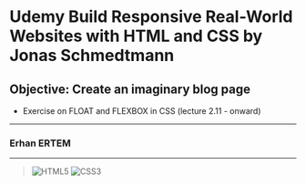 # Udemy Build Responsive Real-World Websites with HTML and CSS by Jonas Schmedtmann

## **Objective:** Create an imaginary blog page

- Exercise on FLOAT and FLEXBOX in CSS (lecture 2.11 - onward)

---

### **Erhan ERTEM**

---

> ![HTML5](https://img.shields.io/badge/HTML5-E34F26?style=for-the-badge&logo=html5&logoColor=white) ![CSS3](https://img.shields.io/badge/CSS3-1572B6?style=for-the-badge&logo=css3&logoColor=white)

&emsp;
